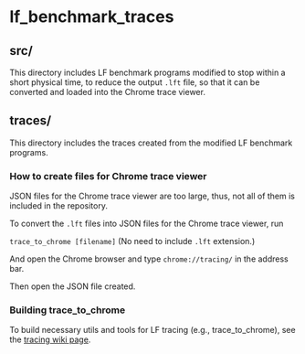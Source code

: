 # lf_benchmark_traces

## src/

This directory includes LF benchmark programs modified to stop within a short physical time, to reduce the output `.lft` file, so that it can be converted and loaded into the Chrome trace viewer.

## traces/

This directory includes the traces created from the modified LF benchmark programs.

### How to create files for Chrome trace viewer

JSON files for the Chrome trace viewer are too large, thus, not all of them is included in the repository.

To convert the `.lft` files into JSON files for the Chrome trace viewer, run

`trace_to_chrome [filename]` (No need to include `.lft` extension.)

And open the Chrome browser and type `chrome://tracing/` in the address bar.

Then open the JSON file created.

### Building trace_to_chrome

To build necessary utils and tools for LF tracing (e.g., trace_to_chrome), see the [tracing wiki page](https://github.com/lf-lang/lingua-franca/wiki/Tracing#tracing-in-c-1).
